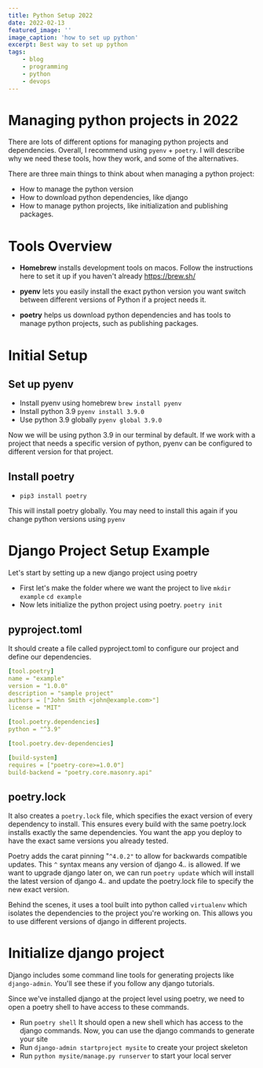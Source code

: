 ```yaml
---
title: Python Setup 2022
date: 2022-02-13
featured_image: ''
image_caption: 'how to set up python'
excerpt: Best way to set up python
tags:
    - blog
    - programming
    - python
    - devops
---
```


# Managing python projects in 2022

There are lots of different options for managing python projects and dependencies.
Overall, I recommend using `pyenv` + `poetry`. I will describe why we need these tools, how they work, and some of the alternatives.

There are three main things to think about when managing a python project:

- How to manage the python version
- How to download python dependencies, like django
- How to manage python projects, like initialization and publishing packages.

# Tools Overview

- **Homebrew** installs development tools on macos. Follow the instructions here to set it up if you haven't already https://brew.sh/

- **pyenv** lets you easily install the exact python version you want switch between different versions of Python if a project needs it.

- **poetry** helps us download python dependencies and has tools to manage python projects, such as publishing packages.

# Initial Setup 

## Set up pyenv
- Install pyenv using homebrew
  `brew install pyenv`
- Install python 3.9
  `pyenv install 3.9.0`
- Use python 3.9 globally
  `pyenv global 3.9.0`

Now we will be using python 3.9 in our terminal by default. If we work with a project that needs a specific version of python, pyenv can be configured to different version for that project.

## Install poetry
- `pip3 install poetry`

This will install poetry globally. You may need to install this again if you change python versions using `pyenv`

# Django Project Setup Example
Let's start by setting up a new django project using poetry

- First let's make the folder where we want the project to live
     `mkdir example`
     `cd example`
- Now lets initialize the python project using poetry.
     `poetry init`

## pyproject.toml
It should create a file called pyproject.toml to configure our project and define our dependencies.

``` yaml
[tool.poetry]
name = "example"
version = "1.0.0"
description = "sample project"
authors = ["John Smith <john@example.com>"]
license = "MIT"

[tool.poetry.dependencies]
python = "^3.9"

[tool.poetry.dev-dependencies]

[build-system]
requires = ["poetry-core>=1.0.0"]
build-backend = "poetry.core.masonry.api"
```

## poetry.lock
It also creates a `poetry.lock` file, which specifies the exact version of every dependency to install. This ensures every build with the same poetry.lock installs exactly the same dependencies. You want the app you deploy to have the exact same versions you already tested.

Poetry adds the carat pinning "`^4.0.2"` to allow for backwards compatible updates. This `^` syntax means any version of django 4.*.* is allowed. If we want to upgrade django later on, we can run `poetry update` which will install the latest version of django 4.*.* and update the poetry.lock file to specify the new exact version.

Behind the scenes, it uses a tool built into python called `virtualenv` which isolates the dependencies to the project you're working on. This allows you to use different versions of django in different projects.

# Initialize django project
Django includes some command line tools for generating projects like `django-admin`. You'll see these if you follow any django tutorials.

Since we've installed django at the project level using poetry, we need to open a poetry shell to have access to these commands.

- Run `poetry shell`
  It should open a new shell which has access to the django commands.
  Now, you can use the django commands to generate your site
- Run `django-admin startproject mysite` to create your project skeleton
- Run `python mysite/manage.py runserver` to start your local server